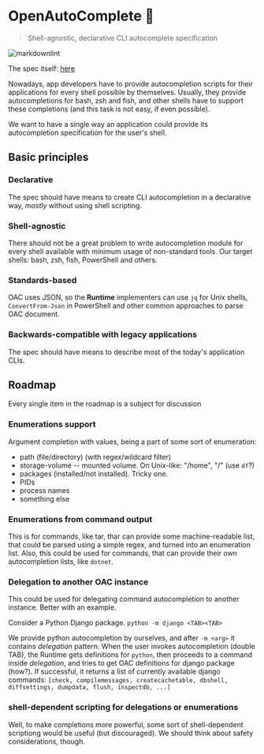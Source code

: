 # OpenAutoComplete :pencil:

> Shell-agnostic, declarative CLI autocomplete specification

![markdownlint](https://github.com/GamePad64/openautocomplete/workflows/markdownlint/badge.svg)

The spec itself: [here](SPECIFICATION.md)

Nowadays, app developers have to provide autocompletion scripts for their applications for every shell possible by
themselves. Usually, they provide autocompletions for bash, zsh and fish, and other shells have to support these
completions (and this task is not easy, if even possible).

We want to have a single way an application could provide its autocompletion specification for the user's shell.

## Basic principles

### Declarative

The spec should have means to create CLI autocompletion in a declarative way, *mostly* without using shell scripting.

### Shell-agnostic

There should not be a great problem to write autocompletion module for every shell available with minimum usage of
non-standard tools. Our target shells: bash, zsh, fish, PowerShell and others.

### Standards-based
 
OAC uses JSON, so the **Runtime** implementers can use `jq` for Unix shells, `ConvertFrom-Json` in PowerShell and other
common approaches to parse OAC document.

### Backwards-compatible with legacy applications

The spec should have means to describe most of the today's application CLIs.

## Roadmap

Every single item in the roadmap is a subject for discussion

### Enumerations support

Argument completion with values, being a part of some sort of enumeration:

- path (file/directory) (with regex/wildcard filter)
- storage-volume -- mounted volume. On Unix-like: "/home", "/" (use `df`?)
- packages (installed/not installed). Tricky one.
- PIDs
- process names
- something else

### Enumerations from command output

This is for commands, like tar, thar can provide some machine-readable list, that could be parsed using a simple regex,
and turned into an enumeration list. Also, this could be used for commands, that can provide their own autocompletion
lists, like `dotnet`.

### Delegation to another OAC instance

This could be used for delegating command autocompletion to another instance.
Better with an example.

Consider a Python Django package.
`python -m django <TAB><TAB>`

We provide python autocompletion by ourselves, and after `-m <arg>` it contains *delegation* pattern. When the user
invokes autocompletion (double TAB), the Runtime gets definitions for `python`, then proceeds to a command inside
*delegation*, and tries to get OAC definitions for django package (how?). If successful, it returns a list of currently
available django commands:
`[check, compilemessages, createcachetable, dbshell, diffsettings, dumpdata, flush, inspectdb, ...]`

### shell-dependent scripting for delegations or enumerations
Well, to make completions more powerful, some sort of shell-dependent scriptiong would be useful (but discouraged). We should think about safety considerations, though.
